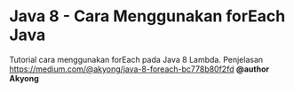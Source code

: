 # Java 8 - Cara Menggunakan forEach Java

Tutorial cara menggunakan forEach pada Java 8 Lambda.
Penjelasan https://medium.com/@akyong/java-8-foreach-bc778b80f2fd
<b>@author Akyong</b>

